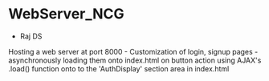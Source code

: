 # WebServer_NCG

- Raj DS 

Hosting a web server at port 8000 - Customization of login, signup pages  - asynchronously loading them onto index.html on button action using AJAX's .load() function onto to the 'AuthDisplay' section area in index.html
